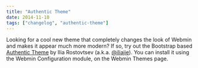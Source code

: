 ```yaml
---
title: "Authentic Theme"
date: 2014-11-10
tags: ["changelog", "authentic-theme"]
---
```


Looking for a cool new theme that completely changes the look of Webmin and makes it appear much more modern? If so, try out the Bootstrap based [Authentic Theme][1] by Ilia Rostovtsev (a.k.a. [@iliajie](/about/#developers)). You can install it using the Webmin Configuration module, on the Webmin Themes page.

  [1]: https://github.com/webmin/authentic-theme/commits/master
